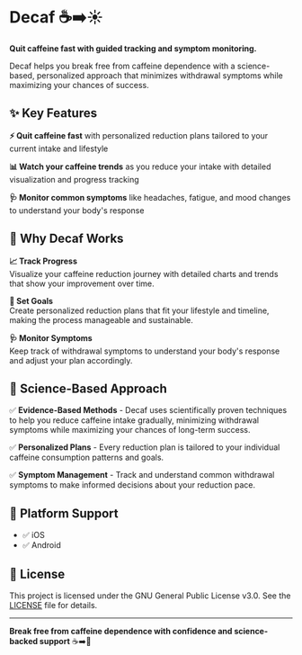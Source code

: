 # Decaf ☕➡️☀️

**Quit caffeine fast with guided tracking and symptom monitoring.**

Decaf helps you break free from caffeine dependence with a science-based, personalized approach that minimizes withdrawal symptoms while maximizing your chances of success.

## ✨ Key Features

**⚡ Quit caffeine fast** with personalized reduction plans tailored to your current intake and lifestyle

**📊 Watch your caffeine trends** as you reduce your intake with detailed visualization and progress tracking

**🩺 Monitor common symptoms** like headaches, fatigue, and mood changes to understand your body's response

## 🎯 Why Decaf Works

**📈 Track Progress**  
Visualize your caffeine reduction journey with detailed charts and trends that show your improvement over time.

**🎯 Set Goals**  
Create personalized reduction plans that fit your lifestyle and timeline, making the process manageable and sustainable.

**🩺 Monitor Symptoms**  
Keep track of withdrawal symptoms to understand your body's response and adjust your plan accordingly.

## 🧬 Science-Based Approach

✅ **Evidence-Based Methods** - Decaf uses scientifically proven techniques to help you reduce caffeine intake gradually, minimizing withdrawal symptoms while maximizing your chances of long-term success.

✅ **Personalized Plans** - Every reduction plan is tailored to your individual caffeine consumption patterns and goals.

✅ **Symptom Management** - Track and understand common withdrawal symptoms to make informed decisions about your reduction pace.

## 📱 Platform Support

- ✅ iOS
- ✅ Android

## 📄 License

This project is licensed under the GNU General Public License v3.0. See the [LICENSE](LICENSE) file for details.

---

**Break free from caffeine dependence with confidence and science-backed support** ☕➡️🌟
